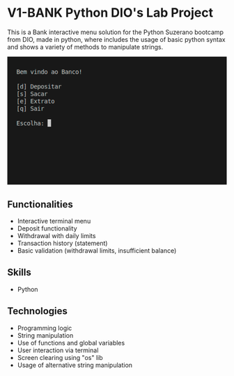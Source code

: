 # V1-BANK Python DIO's Lab Project
This is a Bank interactive menu solution for the Python Suzerano bootcamp from DIO, made in python, where includes the usage of basic python syntax and shows a variety of methods to manipulate strings.   

![thumbnail.jpg](thumbnail.jpg)
## Functionalities
- Interactive terminal menu
- Deposit functionality
- Withdrawal with daily limits
- Transaction history (statement)
- Basic validation (withdrawal limits, insufficient balance)

## Skills
- Python

## Technologies
- Programming logic
- String manipulation
- Use of functions and global variables
- User interaction via terminal
- Screen clearing using "os" lib
- Usage of alternative string manipulation 
